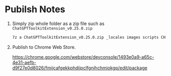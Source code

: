 # Pubilsh Notes

1. Simply zip whole folder as a zip file such as `ChatGPTToolkitExtension_v0.25.0.zip`

    ```sh
    7z a ChatGPTToolkitExtension_v0.25.0.zip _locales images scripts CHANGELOG.md manifest.json README.md
    ```

2. Publish to Chrome Web Store.

    <https://chrome.google.com/webstore/devconsole/1493e0a9-a65c-4e31-aefb-d9f27e0d8026/fmijcafgekkphdijpclfgnjhchmiokgp/edit/package>